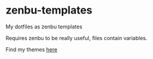 # zenbu-templates
My dotfiles as zenbu templates


Requires zenbu to be really useful, files contain variables.

Find my themes [here](https://github.com/enjuus/themes)

